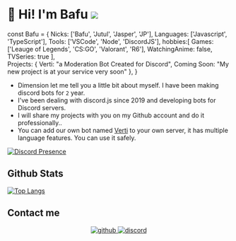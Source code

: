 # 👋 Hi! I'm Bafu <img src="https://komarev.com/ghpvc/?username=Bafuu&color=0BF58A"/>

const Bafu = { 
 	Nicks: ['Bafu', 'Jutul', 'Jasper', 'JP'],
   	Languages: ['Javascript', 'TypeScript'],
   	Tools: ['VSCode', 'Node', 'DiscordJS'],
   	hobbies:[
       Games: ['Leauge of Legends', 'CS:GO', 'Valorant', 'R6'],
       WatchingAnime: false,
       TVSeries: true
   ],  
   	Projects: {
   	    Verti: "a Moderation Bot Created for Discord",
       Coming Soon: "My new project is at your service very soon"
   	},
 } 

- Dimension let me tell you a little bit about myself. I have been making discord bots for `2` year.
- I've been dealing with discord.js since 2019 and developing bots for Discord servers.
- I will share my projects with you on my Github account and do it professionally..
- You can add our own bot named [Verti](https://discord.com/oauth2/authorize?client_id=782666829822165012&permissions=8&scope=bot&redirect_uri=https://discord.gg/nwtcNF9mjw&response_type=code) to your own server, it has multiple language features. You can use it safely.

[![Discord Presence](https://lanyard-profile-readme.vercel.app/api/424512092742352897)](https://discord.com/users/424512092742352897)

## Github Stats  
[![Top Langs](https://github-readme-stats.vercel.app/api/top-langs/?username=anuraghazra)](https://github.com/anuraghazra/github-readme-stats)


## Contact me  
<div align="center">
<a href="https://github.com/Bafuu" target="_blank"> <!--Sol tarafa bak abi orada kendi github linkini koy-->
<img src=https://img.shields.io/badge/github-%2324292e.svg?&style=for-the-badge&logo=github&logoColor=white alt=github style="margin-bottom: 5px;" />
</a>
<a href="https://discord.gg/p6t8CUr9rD" target="_blank">
<img src=https://img.shields.io/badge/discord-%2324292e.svg?&style=for-the-badge&logo=discord&logoColor=white alt=discord style="margin-bottom: 5px;" />
</a> 
 
</div>
